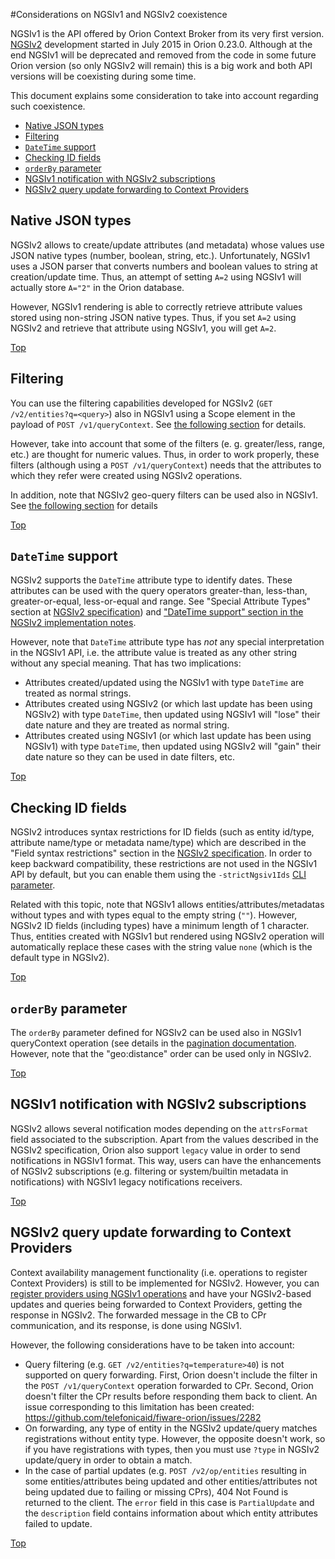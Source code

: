 #<a name="top"></a>Considerations on NGSIv1 and NGSIv2 coexistence

NGSIv1 is the API offered by Orion Context Broker from its very first version. 
[NGSIv2](http://telefonicaid.github.io/fiware-orion/api/v2/stable) development started 
in July 2015 in Orion 0.23.0. Although at the end NGSIv1 will be deprecated and 
removed from the code in some future Orion version (so only NGSIv2 will remain) 
this is a big work and both API versions will be coexisting during some time. 

This document explains some consideration to take into account regarding such coexistence.

* [Native JSON types](#native-json-types)
* [Filtering](#filtering)
* [`DateTime` support](#datetime-support)
* [Checking ID fields](#checking-id-fields)
* [`orderBy` parameter](#orderby-parameter)
* [NGSIv1 notification with NGSIv2 subscriptions](#ngsiv1-notification-with-ngsiv2-subscriptions)
* [NGSIv2 query update forwarding to Context Providers](#ngsiv2-query-update-forwarding-to-context-providers)

## Native JSON types

NGSIv2 allows to create/update attributes (and metadata) whose values use JSON native 
types (number, boolean, string, etc.). Unfortunately, NGSIv1 uses a JSON parser that converts 
numbers and boolean values to string at creation/update time. Thus, an attempt of 
setting `A=2` using NGSIv1 will actually store `A="2"` in the Orion database.

However, NGSIv1 rendering is able to correctly retrieve attribute values stored using 
non-string JSON native types. Thus, if you set `A=2` using NGSIv2 and retrieve that 
attribute using NGSIv1, you will get `A=2`.

[Top](#top)

## Filtering

You can use the filtering capabilities developed for NGSIv2 (`GET /v2/entities?q=<query>`) also 
in NGSIv1 using a Scope element in the payload of `POST /v1/queryContext`. See 
[the following section](filtering.md#string-filters) for details.

However, take into account that some of the filters (e. g. greater/less, range, etc.) are thought
for numeric values. Thus, in order to work properly, these filters (although using a 
`POST /v1/queryContext`) needs that the attributes to which they refer were created using NGSIv2 operations.

In addition, note that NGSIv2 geo-query filters can be used also in NGSIv1. See
[the following section](geolocation.md#geo-located-queries-ngsiv2) for details

[Top](#top)

## `DateTime` support

NGSIv2 supports the `DateTime` attribute type to identify dates. These attributes can be used with the query operators
greater-than, less-than, greater-or-equal, less-or-equal and range. See "Special Attribute Types" section at
[NGSIv2 specification](http://telefonicaid.github.io/fiware-orion/api/v2/stable)) and ["DateTime support"  section
in the NGSIv2 implementation notes](ngsiv2_implementation.md#datetime-support).

However, note that `DateTime` attribute type has *not* any special interpretation in the NGSIv1 API, i.e. the
attribute value is treated as any other string without any special meaning. That has two implications:

* Attributes created/updated using the NGSIv1 with type `DateTime` are treated as normal strings.
* Attributes created using NGSIv2 (or which last update has been using NGSIv2) with type `DateTime`, then
  updated using NGSIv1 will "lose" their date nature and they are treated as normal string.
* Attributes created using NGSIv1 (or which last update has been using NGSIv1) with type `DateTime`, then
  updated using NGSIv2 will "gain" their date nature so they can be used in date filters, etc.

[Top](#top)

## Checking ID fields

NGSIv2 introduces syntax restrictions for ID fields (such as entity id/type, attribute name/type
or metadata name/type) which are described in the "Field syntax restrictions" section in the
[NGSIv2 specification](http://telefonicaid.github.io/fiware-orion/api/v2/stable). In order to
keep backward compatibility, these restrictions are not used in the NGSIv1 API by default, but
you can enable them using the `-strictNgsiv1Ids` [CLI parameter](../admin/cli.md).

Related with this topic, note that NGSIv1 allows entities/attributes/metadatas without types
and with types equal to the empty string (`""`). However, NGSIv2 ID fields (including types) have
a minimum length of 1 character. Thus, entities created with NGSIv1 but rendered using NGSIv2 operation
will automatically replace these cases with the string value `none` (which is the default type in NGSIv2).

[Top](#top)

## `orderBy` parameter

The `orderBy` parameter defined for NGSIv2 can be used also in NGSIv1 queryContext operation (see
details in the [pagination documentation](pagination.md). However, note that the "geo:distance"
order can be used only in NGSIv2.

[Top](#top)

## NGSIv1 notification with NGSIv2 subscriptions

NGSIv2 allows several notification modes depending on the `attrsFormat` field associated to the
subscription. Apart from the values described in the NGSIv2 specification, Orion also support
`legacy` value in order to send notifications in NGSIv1 format. This way, users can have the
enhancements of NGSIv2 subscriptions (e.g. filtering or system/builtin metadata in notifications) with
NGSIv1 legacy notifications receivers.

[Top](#top)

## NGSIv2 query update forwarding to Context Providers

Context availability management functionality (i.e. operations to register Context Providers) is still to be
implemented for NGSIv2. However, you can [register providers using NGSIv1 operations](context_providers.md)
and have your NGSIv2-based updates and queries being forwarded to Context Providers, getting the response in NGSIv2.
The forwarded message in the CB to CPr communication, and its response, is done using NGSIv1.

However, the following considerations have to be taken into account:

* Query filtering (e.g. `GET /v2/entities?q=temperature>40`) is not supported on query forwarding. First, Orion
  doesn't include the filter in the `POST /v1/queryContext` operation forwarded to CPr. Second, Orion doesn't filter
  the CPr results before responding them back to client. An issue corresponding to this limitation has been created:
  https://github.com/telefonicaid/fiware-orion/issues/2282
* On forwarding, any type of entity in the NGSIv2 update/query matches registrations without entity type. However, the
  opposite doesn't work, so if you have registrations with types, then you must use `?type` in NGSIv2  update/query in
  order to obtain a match.
* In the case of partial updates (e.g. `POST /v2/op/entities` resulting in some entities/attributes being updated and
  other entities/attributes not being updated due to failing or missing CPrs), 404 Not Found is returned to the client.
  The `error` field in this case is `PartialUpdate` and the `description` field contains information about which entity
  attributes failed to update.

[Top](#top)

